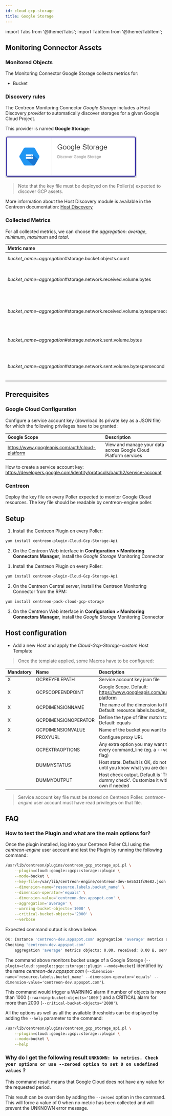 ```yaml
---
id: cloud-gcp-storage
title: Google Storage
---
```

import Tabs from '@theme/Tabs';
import TabItem from '@theme/TabItem';


## Monitoring Connector Assets

### Monitored Objects

The Monitoring Connector Google Storage collects metrics for:
* Bucket

### Discovery rules

The Centreon Monitoring Connector *Google Storage* includes a Host Discovery *provider* to automatically discover storages
for a given Google Cloud Project.

This provider is named **Google Storage**:

![image](../../../assets/integrations/plugin-packs/procedures/cloud-gcp-storage-provider.png)

> Note that the key file must be deployed on the Poller(s) expected to discover GCP assets.

More information about the Host Discovery module is available in the Centreon documentation:
[Host Discovery](/docs/monitoring/discovery/hosts-discovery)

### Collected Metrics

For all collected metrics, we can choose the *aggregation*: _average_, _minimum_, _maximum_ and _total_.

<Tabs groupId="sync">
<TabItem value="Bucket" label="Bucket">

| Metric name                                                                | Description                                         | Unit  |
| :------------------------------------------------------------------------- | :-------------------------------------------------- | :---- |
| *bucket_name*~*aggregation*#storage.bucket.objects.count                   | Number of objects                                   |       |
| *bucket_name*~*aggregation*#storage.network.received.volume.bytes          | Count of bytes received over the network            | B     |
| *bucket_name*~*aggregation*#storage.network.received.volume.bytespersecond | Count of bytes received per second over the network | B/s   |
| *bucket_name*~*aggregation*#storage.network.sent.volume.bytes              | Count of bytes sent over the network                | B     |
| *bucket_name*~*aggregation*#storage.network.sent.volume.bytespersecond     | Count of bytes sent per second over the network     | B/s   |

</TabItem>
</Tabs>

## Prerequisites

### Google Cloud Configuration

Configure a service account key (download its private key as a JSON file) for which the following privileges have to be granted:

| Google Scope                                     | Description                                                     |
| :----------------------------------------------- | :-------------------------------------------------------------- |
| https://www.googleapis.com/auth/cloud-platform   | View and manage your data across Google Cloud Platform services |

How to create a service account key: https://developers.google.com/identity/protocols/oauth2/service-account

### Centreon

Deploy the key file on every Poller expected to monitor Google Cloud resources. The key file 
should be readable by centreon-engine poller.

## Setup

<Tabs groupId="sync">
<TabItem value="Online License" label="Online License">

1. Install the Centreon Plugin on every Poller:

```bash
yum install centreon-plugin-Cloud-Gcp-Storage-Api
```

2. On the Centreon Web interface in **Configuration > Monitoring Connectors Manager**, install the *Google Storage* Monitoring Connector

</TabItem>
<TabItem value="Offline License" label="Offline License">

1. Install the Centreon Plugin on every Poller:

```bash
yum install centreon-plugin-Cloud-Gcp-Storage-Api
```

2. On the Centreon Central server, install the Centreon Monitoring Connector from the RPM:

```bash
yum install centreon-pack-cloud-gcp-storage
```

3. On the Centreon Web interface in **Configuration > Monitoring Connectors Manager**, install the *Google Storage* Monitoring Connector

</TabItem>
</Tabs>

## Host configuration

* Add a new Host and apply the *Cloud-Gcp-Storage-custom* Host Template

> Once the template applied, some Macros have to be configured:

| Mandatory   | Name                 | Description                                                                                 |
| :---------- | :------------------- | :------------------------------------------------------------------------------------------ |
| X           | GCPKEYFILEPATH       | Service account key json file                                                               |
| X           | GCPSCOPEENDPOINT     | Google Scope. Default: https://www.googleapis.com/auth/cloud-platform                       |
| X           | GCPDIMENSIONNAME     | The name of the dimension to filter on. Default: resource.labels.bucket_name                |
| X           | GCPDIMENSIONOPERATOR | Define the type of filter match to use. Default: equals                                     |
| X           | GCPDIMENSIONVALUE    | Name of the bucket you want to monitor.                                                     |
|             | PROXYURL             | Configure proxy URL                                                                         |
|             | GCPEXTRAOPTIONS      | Any extra option you may want to add to every command_line (eg. a --verbose flag)           |
|             | DUMMYSTATUS          | Host state. Default is OK, do not modify it until you know what you are doing               |
|             | DUMMYOUTPUT          | Host check output. Default is 'This is a dummy check'. Customize it with your own if needed |

> Service account key file must be stored on Centreon Poller. *centreon-engine* user account must have read privileges on that file. 

## FAQ

### How to test the Plugin and what are the main options for?

Once the plugin installed, log into your Centreon Poller CLI using the *centreon-engine* user account
and test the Plugin by running the following command:

```bash
/usr/lib/centreon/plugins/centreon_gcp_storage_api.pl \
    --plugin=cloud::google::gcp::storage::plugin \
    --mode=bucket \
    --key-file=/var/lib/centreon-engine/centreon-dev-6e5531fc9e82.json \
    --dimension-name='resource.labels.bucket_name' \
    --dimension-operator='equals' \
    --dimension-value='centreon-dev.appspot.com' \
    --aggregation='average' \
    --warning-bucket-objects='1000' \
    --critical-bucket-objects='2000' \
    --verbose
```

Expected command output is shown below:

```bash
OK: Instance 'centreon-dev.appspot.com' aggregation 'average' metrics objects: 0.00, received: 0.00 B, sent: 382.00 B | 'centreon-dev.appspot.com~average#storage.bucket.objects.count'=0.00;0:1000;0:2000;0; 'centreon-dev.appspot.com~average#storage.network.received.volume.bytes'=0.00B;;;0; 'centreon-dev.appspot.com~average#storage.network.sent.volume.bytes'=382.00B;;;0;
Checking 'centreon-dev.appspot.com'
    aggregation 'average' metrics objects: 0.00, received: 0.00 B, sent: 382.00 B
```

The command above monitors bucket usage of a Google Storage (```--plugin=cloud::google::gcp::storage::plugin --mode=bucket```) identified
by the name *centreon-dev.appspot.com* (```--dimension-name='resource.labels.bucket_name' --dimension-operator='equals' --dimension-value='centreon-dev.appspot.com'```).

This command would trigger a WARNING alarm if number of objects is more than 1000 
(```--warning-bucket-objects='1000'```) and a CRITICAL alarm for more than 2000 (```--critical-bucket-objects='2000'```).

All the options as well as all the available thresholds can be displayed by adding the  ```--help```
parameter to the command:

```bash
/usr/lib/centreon/plugins/centreon_gcp_storage_api.pl \
    --plugin=cloud::google::gcp::storage::plugin \
    --mode=bucket \
    --help
```

### Why do I get the following result ```UNKNOWN: No metrics. Check your options or use --zeroed option to set 0 on undefined values``` ?

This command result means that Google Cloud does not have any value for the requested period.

This result can be overriden by adding the ```--zeroed``` option in the command. This will force a value of 0 when no metric 
has been collected and will prevent the UNKNOWN error message. 

